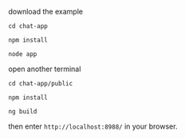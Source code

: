 download the example

```cd chat-app```

```npm install```

```node app```

open another terminal

```cd chat-app/public```

```npm install```

```ng build```

then enter ```http://localhost:8988/``` in your browser.
